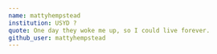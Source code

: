 ```yaml
---
name: mattyhempstead
institution: USYD ?
quote: One day they woke me up, so I could live forever.
github_user: mattyhempstead
---
```

